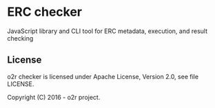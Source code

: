 # ERC checker

JavaScript library and CLI tool for ERC metadata, execution, and result checking

## License
o2r checker is licensed under Apache License, Version 2.0, see file LICENSE.

Copyright (C) 2016 - o2r project.